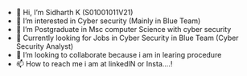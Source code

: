 - 👋 Hi, I’m Sidharth K (S01001011V21)
- 👀 I’m interested in Cyber security (Mainly in Blue Team)
- 🌱 I’m Postgraduate in Msc computer Science with cyber security
- 🏢 Currently looking for Jobs in Cyber Security in Blue Team (Cyber Security Analyst)
- 💞️ I’m looking to collaborate because i am in learing procedure
- 📫 How to reach me i am at linkedIN or Insta....!

<!---
S01001011KV21/S01001011KV21 is a ✨ special ✨ repository because its `README.md` (this file) appears on your GitHub profile.
You can click the Preview link to take a look at your changes.
--->
